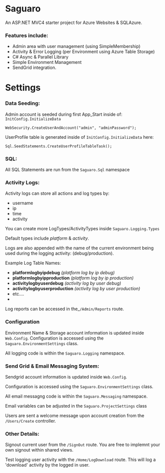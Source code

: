 Saguaro
=======

An ASP.NET MVC4 starter project for Azure Websites & SQLAzure.

### Features include:

* Admin area with user management (using SimpleMembership)
* Activity &amp; Error Logging (per Environment using Azure Table Storage)
* C# Async & Parallel Library
* Simple Environment Management
* SendGrid integration.



Settings
========



### Data Seeding:

Admin account is seeded during first App_Start inside of: `InitConfig.InitializeData`

    WebSecurity.CreateUserAndAccount("admin", "adminPassword");

UserProfile table is generated inside of `InitConfig.InitializeData` here:

    Sql.SeedStatements.CreateUserProfileTableTask();


### SQL:

All SQL Statements are run from the `Saguaro.Sql` namespace

### Activity Logs:

Activity logs can store all actions and log types by:
* username
* ip
* time
* activity

You can create more LogTypes/ActivityTypes inside `Saguaro.Logging.Types`

Default types include _platform_ & _activity_.

Logs are also appended with the name of the current environment being used during the logging activity: (debug/production).

Example Log Table Names:
* **platformlogbyipdebug** _(platform log by ip debug)_
* **platformlogbyipproduction** _(platform log by ip production)_
* **activitylogbyuserdebug** _(activity log by user debug)_
* **activitylogbyuserproduction** _(activity log by user production)_
* etc....
* 

Log reports can be accessed in the_`/Admin/Reports` route.

### Configuration

Environment Name & Storage account information is updated inside `Web.Config`. Configuration is accessed using the `Saguaro.EnvironmentSettings` class.

All logging code is within the `Saguaro.Logging` namespace.




### Send Grid & Email Messaging System:


Sendgrid account information is updated inside `Web.Config`.

Configuration is accessed using the `Saguaro.EnvironmentSettings` class.

All email messagng code is within the `Saguaro.Messaging` namespace.

Email variables can be adjusted in the `Saguaro.ProjectSettings` class

Users are sent a welcome message upon account creation from the `/Users/Create` controller.



### Other Details:

Signout current user from the `/SignOut` route. You are free to implemnt your own signout within shared views.

Test logging user activity with the `/Home/LogDownload` route. This will log a 'download' activity by the logged in user.

